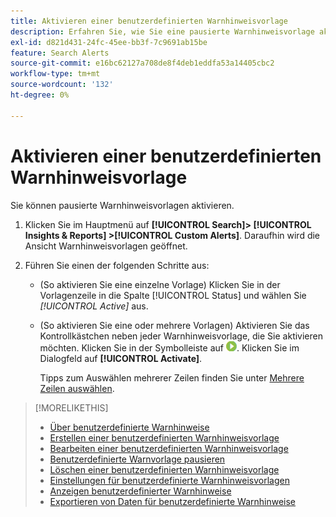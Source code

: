 ```yaml
---
title: Aktivieren einer benutzerdefinierten Warnhinweisvorlage
description: Erfahren Sie, wie Sie eine pausierte Warnhinweisvorlage aktivieren.
exl-id: d821d431-24fc-45ee-bb3f-7c9691ab15be
feature: Search Alerts
source-git-commit: e16bc62127a708de8f4deb1eddfa53a14405cbc2
workflow-type: tm+mt
source-wordcount: '132'
ht-degree: 0%

---
```


# Aktivieren einer benutzerdefinierten Warnhinweisvorlage

Sie können pausierte Warnhinweisvorlagen aktivieren.

1. Klicken Sie im Hauptmenü auf **[!UICONTROL Search]> [!UICONTROL Insights & Reports] >[!UICONTROL Custom Alerts]**. Daraufhin wird die Ansicht Warnhinweisvorlagen geöffnet.

1. Führen Sie einen der folgenden Schritte aus:

   * (So aktivieren Sie eine einzelne Vorlage) Klicken Sie in der Vorlagenzeile in die Spalte [!UICONTROL Status] und wählen Sie *[!UICONTROL Active]* aus.

   * (So aktivieren Sie eine oder mehrere Vorlagen) Aktivieren Sie das Kontrollkästchen neben jeder Warnhinweisvorlage, die Sie aktivieren möchten. Klicken Sie in der Symbolleiste auf ![Aktivieren](/help/search-social-commerce/assets/activate.png "Aktivieren"). Klicken Sie im Dialogfeld auf **[!UICONTROL Activate]**.

     Tipps zum Auswählen mehrerer Zeilen finden Sie unter [Mehrere Zeilen auswählen](/help/search-social-commerce/common-tasks/navigation-editing-selection/multiple-rows-select.md).

>[!MORELIKETHIS]
>
>* [Über benutzerdefinierte Warnhinweise](alert-about.md)
>* [Erstellen einer benutzerdefinierten Warnhinweisvorlage](alert-template-create.md)
>* [Bearbeiten einer benutzerdefinierten Warnhinweisvorlage](alert-template-edit.md)
>* [Benutzerdefinierte Warnvorlage pausieren](alert-template-pause.md)
>* [Löschen einer benutzerdefinierten Warnhinweisvorlage](alert-template-delete.md)
>* [Einstellungen für benutzerdefinierte Warnhinweisvorlagen](alert-template-settings.md)
>* [Anzeigen benutzerdefinierter Warnhinweise](alert-view.md)
>* [Exportieren von Daten für benutzerdefinierte Warnhinweise](alert-export-data.md)
